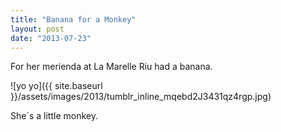 ```yaml
---
title: "Banana for a Monkey"
layout: post
date: "2013-07-23"
---
```


For her merienda at La Marelle Riu had a banana.

![yo yo]({{ site.baseurl }}/assets/images/2013/tumblr_inline_mqebd2J3431qz4rgp.jpg)

She´s a little monkey.
